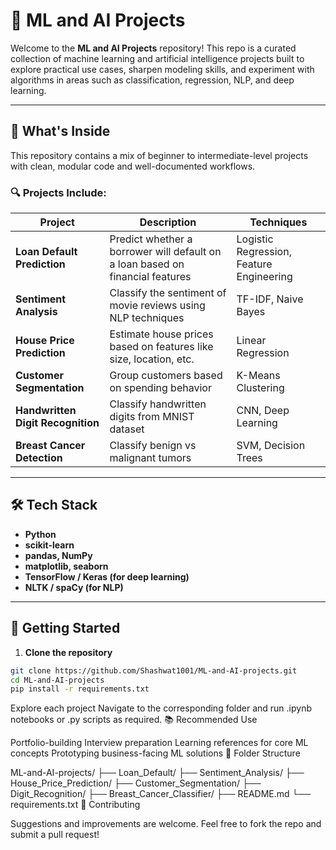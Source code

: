# 🤖 ML and AI Projects

Welcome to the **ML and AI Projects** repository! This repo is a curated collection of machine learning and artificial intelligence projects built to explore practical use cases, sharpen modeling skills, and experiment with algorithms in areas such as classification, regression, NLP, and deep learning.

---

## 📌 What's Inside

This repository contains a mix of beginner to intermediate-level projects with clean, modular code and well-documented workflows.

### 🔍 Projects Include:

| Project | Description | Techniques |
|---------|-------------|------------|
| **Loan Default Prediction** | Predict whether a borrower will default on a loan based on financial features | Logistic Regression, Feature Engineering |
| **Sentiment Analysis** | Classify the sentiment of movie reviews using NLP techniques | TF-IDF, Naive Bayes |
| **House Price Prediction** | Estimate house prices based on features like size, location, etc. | Linear Regression |
| **Customer Segmentation** | Group customers based on spending behavior | K-Means Clustering |
| **Handwritten Digit Recognition** | Classify handwritten digits from MNIST dataset | CNN, Deep Learning |
| **Breast Cancer Detection** | Classify benign vs malignant tumors | SVM, Decision Trees |

---

## 🛠️ Tech Stack

- **Python**
- **scikit-learn**
- **pandas, NumPy**
- **matplotlib, seaborn**
- **TensorFlow / Keras (for deep learning)**
- **NLTK / spaCy (for NLP)**

---

## 🚀 Getting Started

1. **Clone the repository**
```bash
git clone https://github.com/Shashwat1001/ML-and-AI-projects.git
cd ML-and-AI-projects
pip install -r requirements.txt
```
Explore each project
Navigate to the corresponding folder and run .ipynb notebooks or .py scripts as required.
📚 Recommended Use

Portfolio-building
Interview preparation
Learning references for core ML concepts
Prototyping business-facing ML solutions
📁 Folder Structure

ML-and-AI-projects/
├── Loan_Default/
├── Sentiment_Analysis/
├── House_Price_Prediction/
├── Customer_Segmentation/
├── Digit_Recognition/
├── Breast_Cancer_Classifier/
├── README.md
└── requirements.txt
🤝 Contributing

Suggestions and improvements are welcome. Feel free to fork the repo and submit a pull request!

